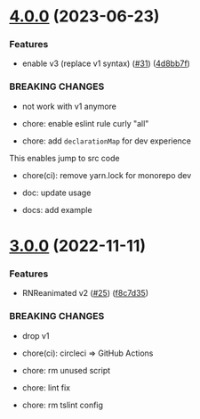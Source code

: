 # [4.0.0](https://github.com/ken0x0a/react-native-reanimated-hooks/compare/v3.0.0...v4.0.0) (2023-06-23)


### Features

* enable v3 (replace v1 syntax) ([#31](https://github.com/ken0x0a/react-native-reanimated-hooks/issues/31)) ([4d8bb7f](https://github.com/ken0x0a/react-native-reanimated-hooks/commit/4d8bb7ffa32768e4e3eba3b237d006df503e15b4))


### BREAKING CHANGES

* not work with v1 anymore

* chore: enable eslint rule curly "all"

* chore: add `declarationMap` for dev experience

This enables jump to src code

* chore(ci): remove yarn.lock for monorepo dev

* doc: update usage

* docs: add example

# [3.0.0](https://github.com/ken0x0a/react-native-reanimated-hooks/compare/v2.0.0...v3.0.0) (2022-11-11)


### Features

* RNReanimated v2 ([#25](https://github.com/ken0x0a/react-native-reanimated-hooks/issues/25)) ([f8c7d35](https://github.com/ken0x0a/react-native-reanimated-hooks/commit/f8c7d3549a8fcaa1e76276b83770f0354d233294))


### BREAKING CHANGES

* drop v1

* chore(ci): circleci => GitHub Actions

* chore: rm unused script

* chore: lint fix

* chore: rm tslint config
